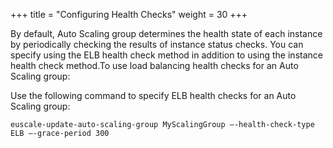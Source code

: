 +++
title = "Configuring Health Checks"
weight = 30
+++

By default, Auto Scaling group determines the health state of each instance by periodically checking the results of instance status checks. You can specify using the ELB health check method in addition to using the instance health check method.To use load balancing health checks for an Auto Scaling group: 

Use the following command to specify ELB health checks for an Auto Scaling group: 

    euscale-update-auto-scaling-group MyScalingGroup –-health-check-type ELB –-grace-period 300 

